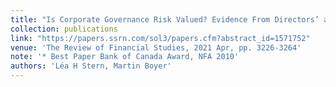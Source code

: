 ```yaml
---
title: "Is Corporate Governance Risk Valued? Evidence From Directors’ and Officers’ Insurance"
collection: publications
link: "https://papers.ssrn.com/sol3/papers.cfm?abstract_id=1571752"
venue: 'The Review of Financial Studies, 2021 Apr, pp. 3226-3264'
note: '* Best Paper Bank of Canada Award, NFA 2010'
authors: 'Léa H Stern, Martin Boyer'
---
```


